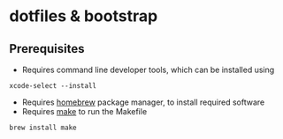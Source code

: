 # dotfiles & bootstrap

## Prerequisites
- Requires command line developer tools, which can be installed using
```
xcode-select --install
```
- Requires [homebrew](https://brew.sh) package manager, to install required software
- Requires [make](https://www.gnu.org/software/make/) to run the Makefile
```
brew install make
```

